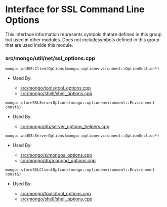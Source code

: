 
# Interface for SSL Command Line Options
This interface information represents symbols thatare defined in this group but used in other modules.  Does not includesymbols defined in this group that are used inside this module.

### src/mongo/util/net/ssl\_options.cpp

<div></div>

    mongo::addSSLClientOptions(mongo::optionenvironment::OptionSection*)

- Used By:

    - [src/mongo/tools/tool\_options.cpp](../../../tools/tools)
    - [src/mongo/shell/shell\_options.cpp](../../../mongo\_shell/mongo\_shell)

<div></div>

    mongo::storeSSLServerOptions(mongo::optionenvironment::Environment const&)

- Used By:

    - [src/mongo/db/server\_options\_helpers.cpp](../../../process\_management/startup\_initialization)

<div></div>

    mongo::addSSLServerOptions(mongo::optionenvironment::OptionSection*)

- Used By:

    - [src/mongo/s/mongos\_options.cpp](../../../process\_management/mongos\_and\_mongod\_mains)
    - [src/mongo/db/mongod\_options.cpp](../../../process\_management/mongos\_and\_mongod\_mains)

<div></div>

    mongo::storeSSLClientOptions(mongo::optionenvironment::Environment const&)

- Used By:

    - [src/mongo/tools/tool\_options.cpp](../../../tools/tools)
    - [src/mongo/shell/shell\_options.cpp](../../../mongo\_shell/mongo\_shell)
